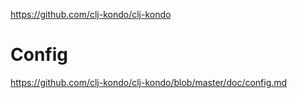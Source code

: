 https://github.com/clj-kondo/clj-kondo

# Config
https://github.com/clj-kondo/clj-kondo/blob/master/doc/config.md